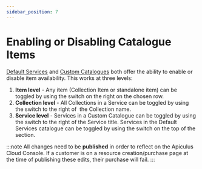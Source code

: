 ```yaml
---
sidebar_position: 7
---
```

# Enabling or Disabling Catalogue Items

[Default Services](docs/Administration/ServicesManagement/Working%20with%20Default%20Services/Overview.md) and [Custom Catalogues](CreatingaCustomCatalogue.md) both offer the ability to enable or disable item availability. This works at three levels:

1. **Item level** - Any item (Collection Item or standalone item) can be toggled by using the switch on the right on the chosen row.
2. **Collection level** - All Collections in a Service can be toggled by using the switch to the right of  the Collection name.
3. **Service level** - Services in a Custom Catalogue can be toggled by using the switch to the right of the Service title. Services in the Default Services catalogue can be toggled by using the switch on the top of the section.

:::note
All changes need to be **published** in order to reflect on the Apiculus Cloud Console. If a customer is on a resource creation/purchase page at the time of publishing these edits, their purchase will fail.
:::




